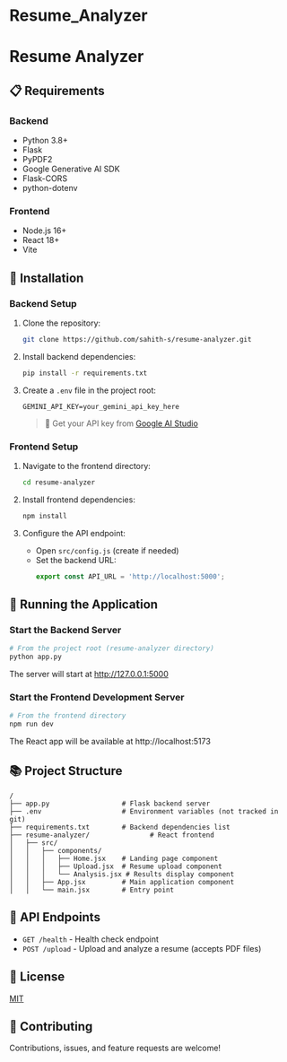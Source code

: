 # Resume_Analyzer

# Resume Analyzer

## 📋 Requirements

### Backend
- Python 3.8+
- Flask
- PyPDF2
- Google Generative AI SDK
- Flask-CORS
- python-dotenv

### Frontend
- Node.js 16+
- React 18+
- Vite

## 🔧 Installation

### Backend Setup

1. Clone the repository:
   ```bash
   git clone https://github.com/sahith-s/resume-analyzer.git
   ```

2. Install backend dependencies:
   ```bash
   pip install -r requirements.txt
   ```

3. Create a `.env` file in the project root:
   ```
   GEMINI_API_KEY=your_gemini_api_key_here
   ```

   > 📝 Get your API key from [Google AI Studio](https://makersuite.google.com/)

### Frontend Setup

1. Navigate to the frontend directory:
   ```bash
   cd resume-analyzer
   ```

2. Install frontend dependencies:
   ```bash
   npm install
   ```

3. Configure the API endpoint:
   - Open `src/config.js` (create if needed)
   - Set the backend URL:
     ```javascript
     export const API_URL = 'http://localhost:5000';
     ```

## 🚀 Running the Application

### Start the Backend Server

```bash
# From the project root (resume-analyzer directory)
python app.py
```

The server will start at http://127.0.0.1:5000

### Start the Frontend Development Server

```bash
# From the frontend directory
npm run dev
```

The React app will be available at http://localhost:5173

## 📚 Project Structure

```
/
├── app.py                  # Flask backend server
├── .env                    # Environment variables (not tracked in git)
├── requirements.txt        # Backend dependencies list
├── resume-analyzer/               # React frontend
│   ├── src/
│   │   ├── components/
│   │   │   ├── Home.jsx    # Landing page component
│   │   │   ├── Upload.jsx  # Resume upload component
│   │   │   └── Analysis.jsx # Results display component
│   │   ├── App.jsx         # Main application component
│   │   └── main.jsx        # Entry point
```

## 🔄 API Endpoints

- `GET /health` - Health check endpoint
- `POST /upload` - Upload and analyze a resume (accepts PDF files)

## 📝 License

[MIT](LICENSE)

## 🤝 Contributing

Contributions, issues, and feature requests are welcome!
